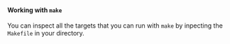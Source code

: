 
#### Working with `make`
You can inspect all the targets that you can run with `make` by inpecting the `Makefile` in your directory.